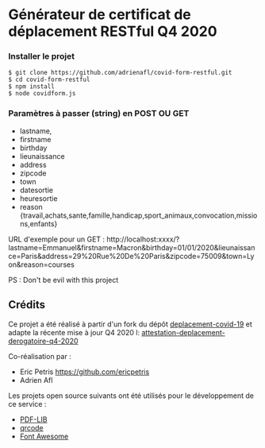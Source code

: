 # Générateur de certificat de déplacement RESTful Q4 2020


### Installer le projet

```console
$ git clone https://github.com/adrienafl/covid-form-restful.git
$ cd covid-form-restful
$ npm install
$ node covidform.js
```

### Paramètres à passer (string) en POST OU GET

- lastname, 
- firstname
- birthday
- lieunaissance
- address
- zipcode
- town
- datesortie
- heuresortie 
- reason {travail,achats,sante,famille,handicap,sport_animaux,convocation,missions,enfants}

URL d'exemple pour un GET : http://localhost:xxxx/?lastname=Emmanuel&firstname=Macron&birthday=01/01/2020&lieunaissance=Paris&address=29%20Rue%20De%20Paris&zipcode=75009&town=Lyon&reason=courses

PS : Don't be evil with this project

## Crédits

Ce projet a été réalisé à partir d'un fork du dépôt [deplacement-covid-19](https://github.com/LAB-MI/deplacement-covid-19) et adapte la récente mise à jour Q4 2020 l: [attestation-deplacement-derogatoire-q4-2020](https://github.com/LAB-MI/attestation-deplacement-derogatoire-q4-2020)

Co-réalisation par :
- Eric Petris <https://github.com/ericpetris>
- Adrien Afl

Les projets open source suivants ont été utilisés pour le développement de ce 
service :

- [PDF-LIB](https://pdf-lib.js.org/)
- [qrcode](https://github.com/soldair/node-qrcode)
- [Font Awesome](https://fontawesome.com/license)

